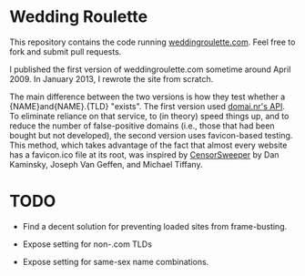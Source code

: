 # Wedding Roulette

This repository contains the code running [weddingroulette.com](http://weddingroulette.com). Feel free to fork and submit pull requests.

I published the first version of weddingroulette.com sometime around April 2009. In January 2013, I rewrote the site from scratch.

The main difference between the two versions is how they test whether a {NAME}and{NAME}.{TLD} "exists". The first version used [domai.nr's API](http://domai.nr/api). To eliminate reliance on that service, to (in theory) speed things up, and to reduce the number of false-positive domains (i.e., those that had been bought but not developed), the second version uses favicon-based testing. This method, which takes advantage of the fact that almost every website has a favicon.ico file at its root, was inspired by [CensorSweeper](http://www.censorsweeper.com/) by Dan Kaminsky, Joseph Van Geffen, and Michael Tiffany.


# TODO

- Find a decent solution for preventing loaded sites from frame-busting.

- Expose setting for non-.com TLDs

- Expose setting for same-sex name combinations.
